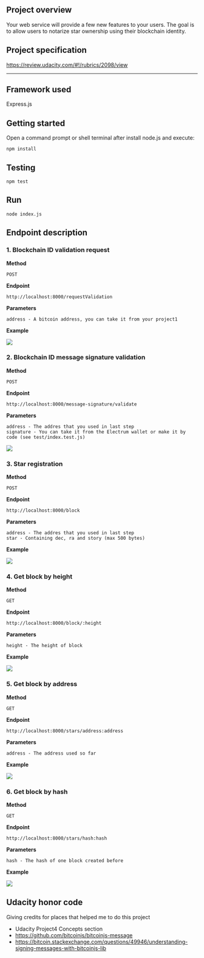 

## Project overview

Your web service will provide a few new features to your users. The goal is to allow users to notarize star ownership using their blockchain identity.

## Project specification 

https://review.udacity.com/#!/rubrics/2098/view

---

## Framework used

Express.js

## Getting started

Open a command prompt or shell terminal after install node.js and execute:

```
npm install
```

## Testing

```
npm test
```

## Run

```
node index.js
```

## Endpoint description

### 1. Blockchain ID validation request

**Method**

```
POST
```

**Endpoint**

```
http://localhost:8000/requestValidation
```

**Parameters**

```
address - A bitcoin address, you can take it from your project1
```

**Example**

<img src="https://albumizr.com/ia/4bced5c28fa0a665beebdf946a518f78.jpg">

### 2. Blockchain ID message signature validation

**Method**

```
POST
```

**Endpoint**

```
http://localhost:8000/message-signature/validate
```

**Parameters**

```
address - The addres that you used in last step
signature - You can take it from the Electrum wallet or make it by code (see test/index.test.js)
```

<img src="https://albumizr.com/skins/bandana/index.php?key=yUPZ#2">

### 3. Star registration

**Method**

```
POST
```

**Endpoint**

```
http://localhost:8000/block
```

**Parameters**

```
address - The addres that you used in last step
star - Containing dec, ra and story (max 500 bytes)
```

**Example**

<img src="https://albumizr.com/skins/bandana/index.php?key=yUPZ#3">

### 4. Get block by height

**Method**

```
GET
```

**Endpoint**

```
http://localhost:8000/block/:height
```

**Parameters**

```
height - The height of block
```

**Example**

<img src="https://albumizr.com/skins/bandana/index.php?key=yUPZ#4">

### 5. Get block by address

**Method**

```
GET
```

**Endpoint**

```
http://localhost:8000/stars/address:address
```

**Parameters**

```
address - The address used so far
```

**Example**

<img src="https://albumizr.com/skins/bandana/index.php?key=yUPZ#5">

### 6. Get block by hash

**Method**

```
GET
```

**Endpoint**

```
http://localhost:8000/stars/hash:hash
```

**Parameters**

```
hash - The hash of one block created before
```

**Example**

<img src="https://albumizr.com/skins/bandana/index.php?key=yUPZ#6">

## Udacity honor code

Giving credits for places that helped me to do this project

- Udacity Project4 Concepts section
- https://github.com/bitcoinjs/bitcoinjs-message
- https://bitcoin.stackexchange.com/questions/49946/understanding-signing-messages-with-bitcoinjs-lib
